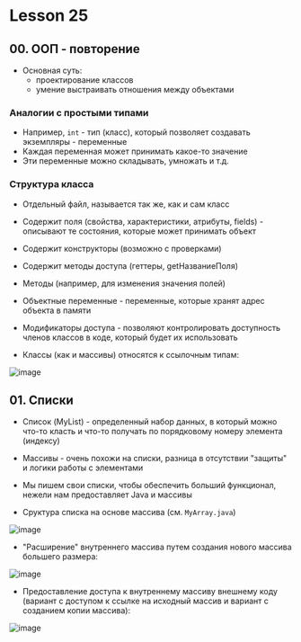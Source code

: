 # Lesson 25

## 00. ООП - повторение

* Основная суть:
  - проектирование классов
  - умение выстраивать отношения между объектами

### Аналогии с простыми типами

* Например, `int` - тип (класс), который позволяет создавать экземпляры - переменные
* Каждая переменная может принимать какое-то значение
* Эти переменные можно складывать, умножать и т.д.

### Структура класса 

* Отдельный файл, называется так же, как и сам класс
* Содержит поля (свойства, характеристики, атрибуты, fields) - описывают те состояния, которые может принимать объект
* Содержит конструкторы (возможно с проверками)
* Содержит методы доступа (геттеры, getНазваниеПоля)
* Методы (например, для изменения значения полей)

* Объектные переменные - переменные, которые хранят адрес объекта в памяти
* Модификаторы доступа - позволяют контролировать доступность членов классов в коде, который будет их использовать

* Классы (как и массивы) относятся к ссылочным типам:

![image](https://raw.githubusercontent.com/ait-tr/cohort27/main/basic_programming/lesson_25/img/1.png)

## 01. Списки

* Список (MyList) - определенный набор данных, в который можно что-то класть и что-то получать по порядковому номеру элемента (индексу)
* Массивы - очень похожи на списки, разница в отсутствии "защиты" и логики работы с элементами
* Мы пишем свои списки, чтобы обеспечить больший функционал, нежели нам предоставляет Java и массивы

* Сруктура списка на основе массива (см. `MyArray.java`)

![image](https://raw.githubusercontent.com/ait-tr/cohort27/main/basic_programming/lesson_25/img/2.png)

* "Расширение" внутреннего массива путем создания нового массива большего размера:

![image](https://raw.githubusercontent.com/ait-tr/cohort27/main/basic_programming/lesson_25/img/3.png)

* Предоставление доступа к внутреннему массиву внешнему коду (вариант с доступом к ссылке на исходный массив и вариант с созданием копии массива):


![image](https://raw.githubusercontent.com/ait-tr/cohort27/main/basic_programming/lesson_25/img/4.png)